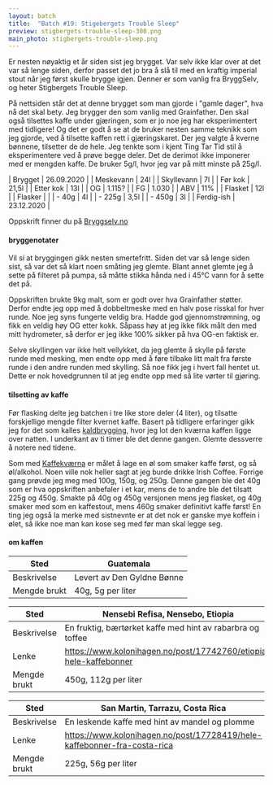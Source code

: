 ```yaml
---
layout: batch
title:  "Batch #19: Stigebergets Trouble Sleep"
preview: stigbergets-trouble-sleep-300.png
main_photo: stigbergets-trouble-sleep.png
---
```


Er nesten nøyaktig et år siden sist jeg brygget. Var selv ikke klar over at det var så lenge siden, derfor passet det jo
bra å slå til med en kraftig imperial stout når jeg først skulle brygge igjen. Denner er som vanlig fra BryggSelv, og
heter Stigbergets Trouble Sleep.

På nettsiden står det at denne brygget som man gjorde i "gamle dager", hva nå det skal bety. Jeg brygger den som vanlig
med Grainfather. Den skal også tilsettes kaffe under gjæringen, som er jo noe jeg har eksperimentert med tidligere! Og
det er godt å se at de bruker nesten samme teknikk som jeg gjorde, ved å tilsette kaffen rett i gjæringskaret. Der jeg
valgte å kverne bønnene, tilsetter de de hele. Jeg tenkte som i kjent Ting Tar Tid stil å eksperimentere ved å prøve
begge deler. Det de derimot ikke imponerer med er mengden kaffe. De bruker 5g/l, hvor jeg var på mitt minste på 25g/l.

| Brygget    | 26.09.2020 |
| Meskevann  | 24l        |
| Skyllevann | 7l         |
| Før kok    | 21,5l      |
| Etter kok  | 13l        |
| OG         | 1.115?     |
| FG         | 1.030      |
| ABV        | 11%        |
| Flasket    | 12l        |
| Flasker    |            |
| - 40g      | 4l         |
| - 225g     | 3,5l       |
| - 450g     | 3l         |
| Ferdig-ish | 23.12.2020 |

Oppskrift finner du på [Bryggselv.no](https://www.bryggselv.no/brewers-publications/106034/stigbergets-trouble-sleep-allgrain-%C3%B8lsett-20-liter)


#### bryggenotater

Vil si at bryggingen gikk nesten smertefritt. Siden det var så lenge siden sist, så var det så klart noen småting jeg
glemte. Blant annet glemte jeg å sette på filteret på pumpa, så måtte stikka hånda ned i 45℃ vann for å sette det
på.

Oppskriften brukte 9kg malt, som er godt over hva Grainfather støtter. Derfor endte jeg opp med å dobbeltmeske med en
halv pose risskal for hver runde. Noe jeg syns fungerte veldig bra. Hadde god gjennomstrømning, og fikk en veldig høy OG
etter kokk. Såpass høy at jeg ikke fikk målt den med mitt hydrometer, så derfor er jeg ikke 100% sikker på hva OG-en
faktisk er.

Selve skyllingen var ikke helt vellykket, da jeg glemte å skylle på første runde med mesking, men endte opp med å føre
tilbake litt malt fra første runde i den andre runden med skylling. Så noe fikk jeg i hvert fall hentet ut. Dette er nok
hovedgrunnen til at jeg endte opp med så lite vørter til gjøring.

#### tilsetting av kaffe

Før flasking delte jeg batchen i tre like store deler (4 liter), og tilsatte forskjellige mengde filter kvernet
kaffe. Basert på tidligere erfaringer gikk jeg for det som kalles
[kaldbrygging](https://en.wikipedia.org/wiki/List_of_coffee_drinks#Cold_brew), hvor jeg lot den kværna kaffen ligge over
natten. I underkant av ti timer ble det denne gangen. Glemte dessverre å notere ned tidene.

Som med [Kaffekværna](/batch/02-kaffekværna.md) er målet å lage en øl som smaker kaffe først, og så øl/alkohol. Noen
ville nok heller sagt at jeg burde drikke Irish Coffee. Forrige gang prøvde jeg meg med 100g, 150g, og 250g. Denne
gangen ble det 40g som er hva oppskriften anbefaler i et kar, mens de to andre ble det tilsatt 225g og 450g. Smakte på
40g og 450g versjonen mens jeg flasket, og 40g smaker med som en kaffestout, mens 460g smaker definitivt kaffe først! En
ting jeg også la merke med sistnevnte er at det nok er ganske mye koffein i ølet, så ikke noe man kan kose seg med før
man skal legge seg.

#### om kaffen

| Sted         | Guatemala                  |
| ------------ | -------------------------- |
| Beskrivelse  | Levert av Den Gyldne Bønne |
| Mengde brukt | 40g, 5g per liter          |

| Sted         | Nensebi Refisa, Nensebo, Etiopia                                  |
| ------------ | -------------------------- |
| Beskrivelse  | En fruktig, bærtørket kaffe med hint av rabarbra og toffee        |
| Lenke        | https://www.kolonihagen.no/post/17742760/etiopia-hele-kaffebonner |
| Mengde brukt | 450g, 112g per liter                                              |

| Sted         | San Martin, Tarrazu, Costa Rica                                          |
| ------------ | -------------------------- |
| Beskrivelse  | En leskende kaffe med hint av mandel og plomme                           |
| Lenke        | https://www.kolonihagen.no/post/17728419/hele-kaffebonner-fra-costa-rica |
| Mengde brukt | 225g, 56g per liter                                                      |
